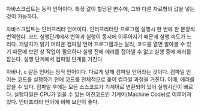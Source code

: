 자바스크립트는 동적 언어이다.
특정 값이 할당된 변수에, 그와 다른 자료형의 값을 넣는 것이 가능하다.

자바스크립트는 인터프리터 언어이다.
인터프리터란 프로그램 실행시 한 번에 한 문장씩 번역한다.
코드 실행단계에서 번역과 실행이 동시에 이루어지기 때문에 실행 속도가 느리다.
개발자가 읽기 어려운 컴파일 언어 프로그램과는 달리, 코드를 열면 알아볼 수 있기 때문에 보안 상 작업이 필요하다
실행 전에 에러를 잡아낼 수 없고 실행 중에 에러를 잡는다.
실행 단계에서 컴파일 단계를 거친다.

자바나, c 같은 언어는 정적 언어이다.
다르게 말해 컴파일 언어라는 것이다.
컴파일 언어는 코드를 실행하기 전에 코드를 전체적으로 훑어 컴파일 과정을 거친다.
이때, 에러를 잡을 수 있다.
컴파일 후에는 모든 소스코드가 기계어로 변환되어 있어 실행시간이 빠르다.
실행파일은 CPU가 읽을 수 있는 이진코드인 기계어(Machine Code)로 이루어져 있다. 인터프리터 언어에 비해 보안이 좋다.